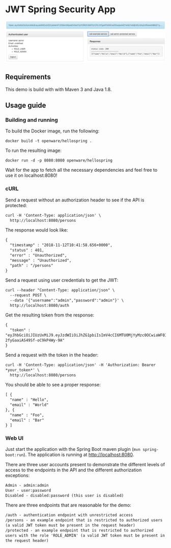# JWT Spring Security App

![Screenshot from running application](etc/screenshot-jwt-spring-security-demo.png?raw=true "Screenshot JWT Spring Security Demo")

## Requirements
This demo is build with with Maven 3 and Java 1.8.

## Usage guide

### Building and running

To build the Docker image, run the following:
```
docker build -t openware/hellospring .
```

To run the resulting image:
```
docker run -d -p 8080:8080 openware/hellospring
```

Wait for the app to fetch all the necessary dependencies and feel free to use it on localhost:8080!

### cURL

Send a request without an authorization header to see if the API is protected:
```
curl -H 'Content-Type: application/json' \
  http://localhost:8080/persons
```

The response would look like:
```
{
  "timestamp" : "2018-11-12T10:41:58.656+0000",
  "status" : 401,
  "error" : "Unauthorized",
  "message" : "Unauthorized",
  "path" : "/persons"
}
```

Send a request using user credentials to get the JWT:
```
curl --header "Content-Type: application/json" \
  --request POST \
  --data '{"username":"admin","password":"admin"}' \
  http://localhost:8080/auth
```

Get the resulting token from the response:
```
{
  "token" : "eyJhbGciOiJIUzUxMiJ9.eyJzdWIiOiJhZG1pbiIsImV4cCI6MTU0MjYyMzc0OCwiaWF0IjoxNTQyMDE4OTQ4fQ.c1N2SjCEu1Z13jSuwG3ax6JUsvHjm2XmprjwzER8C1TYHKe2SnC0nFUdvaPm-2fyGaaiAS49Sf-oC9kP4Wy-9A"
}
```

Send a request with the token in the header:
```
curl -H 'Content-Type: application/json' -H 'Authorization: Bearer *your_token*' \
  http://localhost:8080/persons
```

You should be able to see a proper response:
```
[ {
  "name" : "Hello",
  "email" : "World"
}, {
  "name" : "Foo",
  "email" : "Bar"
} ]
```

### Web UI

Just start the application with the Spring Boot maven plugin (`mvn spring-boot:run`). The application is
running at [http://localhost:8080](http://localhost:8080).

There are three user accounts present to demonstrate the different levels of access to the endpoints in
the API and the different authorization exceptions:
```
Admin - admin:admin
User - user:password
Disabled - disabled:password (this user is disabled)
```

There are three endpoints that are reasonable for the demo:
```
/auth - authentication endpoint with unrestricted access
/persons - an example endpoint that is restricted to authorized users (a valid JWT token must be present in the request header)
/protected - an example endpoint that is restricted to authorized users with the role 'ROLE_ADMIN' (a valid JWT token must be present in the request header)
```


